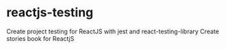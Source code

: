 # reactjs-testing
Create project testing for ReactJS with jest and react-testing-library
Create stories book for ReactjS
